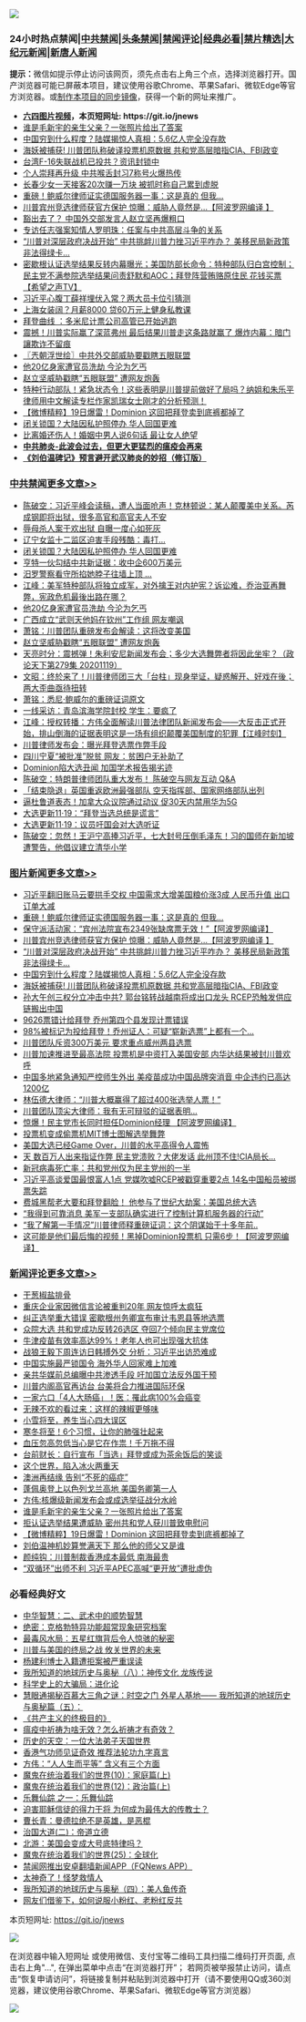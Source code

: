 ![](https://raw.githubusercontent.com/fqnews/bnews/master/64photo/fqnews-qr.jpg)

<div id="tt">
<h3>24小时热点禁闻|<a href="#%E4%B8%AD%E5%85%B1%E7%A6%81%E9%97%BB%E6%9B%B4%E5%A4%9A%E6%96%87%E7%AB%A0">中共禁闻</a>|<a href="#%E5%9B%BE%E7%89%87%E6%96%B0%E9%97%BB%E6%9B%B4%E5%A4%9A%E6%96%87%E7%AB%A0">头条禁闻</a>|<a href="#%E6%96%B0%E9%97%BB%E8%AF%84%E8%AE%BA%E6%9B%B4%E5%A4%9A%E6%96%87%E7%AB%A0">禁闻评论|<a href="#%E5%BF%85%E7%9C%8B%E7%BB%8F%E5%85%B8%E5%A5%BD%E6%96%87">经典必看|<a href="/video.md#%E7%A6%81%E7%89%87%E7%B2%BE%E9%80%89">禁片精选</a>|<a href="https://github.com/fqnews/djy/blob/master/gb/nf1351518.md#1">大纪元新闻</a>|<a href="https://github.com/fqnews/ntdtv/blob/master/gb/prog204.md#1">新唐人新闻</a></h3>
<div><b>提示：</b>微信如提示停止访问该网页，须先点击右上角三个点，选择浏览器打开。国产浏览器可能已屏蔽本项目，建议使用谷歌Chrome、苹果Safari、微软Edge等官方浏览器。或<a href="https://github.com/fqnews/bnews/blob/master/%E5%88%B6%E4%BD%9Cgit%E7%A6%81%E9%97%BB%E9%95%9C%E5%83%8F.md">制作本项目的同步镜像</a>，获得一个新的网址来推广。</div>
<ul>
<li><b><a href="http://d1.bdrive.tk/64.mp4" target="_blank">六四图片视频</a>，本页短网址: https://git.io/jnews</b></li>
<li><a href="/comments/20201120/1434017.md">谁是毛新宇的亲生父亲？一张照片给出了答案</a></li>
<li><a href="/topimagenews/20201120/1433756.md">中国穷到什么程度？陆媒揭惊人真相：5.6亿人完全没存款</a></li>
<li><a href="/topimagenews/20201120/1433744.md">海妖被捕获! 川普团队称破译投票机原数据 共和党高层暗指CIA、FBI政变</a></li>
<li><a href="/taiwannews/20201120/1433843.md">台湾F-16失联战机已投共？资讯封锁中</a></li>
<li><a href="/cnnews/20201120/1433821.md">个人崇拜再升级 中共喉舌封习7称号火爆热传</a></li>
<li><a href="/baitai/20201120/1434095.md">长春少女一天接客20次赚一万块 被抓时称自己累到虚脱</a></li>
<li><a href="/topimagenews/20201120/1434024.md">重磅！鲍威尔律师证实德国服务器一事：这是真的 但我…</a></li>
<li><a href="/topimagenews/20201120/1433938.md">川普宾州竞选律师获官方保护 惊曝：威胁人竟然是...【阿波罗网编译 】</a></li>
<li><a href="/worldnews/usa/20201120/1433870.md">豁出去了？ 中国外交部发言人赵立坚再爆粗口</a></li>
<li><a href="/headline/20201120/1433734.md">专访任志强案知情人罗明珠：任案与中共高层斗争的关系</a></li>
<li><a href="/topimagenews/20201120/1433793.md">“川普对深层政府决战开始” 中共挑衅川普力挫习近平咋办？ 美移民局新政策非法得绿卡...</a></li>
<li><a href="/bannedvideo/20201120/1433847.md">密歇根认证选举结果反转内幕曝光；美国防部长命令：特种部队归白宫控制；民主党不满参院选举结果问责舒默和AOC；拜登阵营贿赂原住民 花钱买票【希望之声TV】</a></li>
<li><a href="/cnnews/20201120/1433968.md">习近平心腹丁薛祥埋伏入常？两大员卡位引猜测</a></li>
<li><a href="/cnnews/20201120/1433836.md">上海女装阔？月薪8000 贷60万元上健身私教课</a></li>
<li><a href="/taiwannews/20201120/1434031.md">拜登曲线 ：多米尼计票公司高管已开始逃跑</a></li>
<li><a href="/cnnews/20201119/1433693.md">震撼！川普实际赢了深蓝弗州 最后结果川普走这条路就赢了 爆炸内幕：暗门讓欺诈不留痕</a></li>
<li><a href="/ssgc/20201120/1433834.md">〖兲朝浮世绘〗中共外交部威胁要戳瞎五眼联盟</a></li>
<li><a href="/cbnews/20201120/1434092.md">他20亿身家遭官员洗劫 今沦为乞丐</a></li>
<li><a href="/cbnews/20201120/1433962.md">赵立坚威胁戳瞎“五眼联盟” 遭网友炮轰</a></li>
<li><a href="/bannedvideo/20201120/1433755.md">特种行动部队！紧急状态令！这些表明是川普提前做好了局吗？纳姐和朱乐平律师用中文解读专栏作家凯瑞女士刚才的分析预测！</a></li>
<li><a href="/comments/20201120/1433989.md">【微博精粹】19日爆雷！Dominion 这回把拜登卖到底裤都掉了</a></li>
<li><a href="/cbnews/20201120/1434156.md">闭关锁国？大陆因私护照停办 华人回国更难</a></li>
<li><a href="/lifebaike/20201120/1433864.md">比离婚还伤人！婚姻中男人说6句话 最让女人绝望</a></li>
<li><b><a href="/comments/20200211/1275071.md" target="_blank">中共肺炎-此波会过去，但更大更猛烈的瘟疫会再来</a></b></li>
<li><b><a href="/comments/20200207/1272816.md" target="_blank">《刘伯温碑记》预言避开武汉肺炎的妙招（修订版）</a></b></li>
</ul>
</div>

<div class="catlist">
<h3><a href="/cbnews/" target="_blank">中共禁闻</a><span><a href="/cbnews/" target="_blank" rel="nofollow">更多文章>></a></span></h3>
<ul>
<li><a href="/cbnews/20201120/1434198.md" target="_blank">陈破空：习近平峰会读稿，遭人当面呛声！克林顿说：某人颠覆美中关系。芮成钢即将出狱，很多高官和高官夫人不安</a></li>
<li><a href="/cbnews/20201120/1434186.md" target="_blank">辱母杀人案于欢出狱 自曝一度心如死灰</a></li>
<li><a href="/cbnews/20201120/1434165.md" target="_blank">辽宁女监十二监区迫害手段残酷：毒打…</a></li>
<li><a href="/cbnews/20201120/1434156.md" target="_blank">闭关锁国？大陆因私护照停办 华人回国更难</a></li>
<li><a href="/cbnews/20201120/1434113.md" target="_blank">亨特一伙勾结中共新证据：收中企600万美元</a></li>
<li><a href="/cbnews/20201120/1434108.md" target="_blank">汨罗警察看守所掐她脖子往墙上顶 …</a></li>
<li><a href="/cbnews/20201120/1434106.md" target="_blank">江峰：美军特种部队将独立成军，对外擒王对内护宪？诉讼难，乔治亚再舞弊，宪政危机最後出路在哪？</a></li>
<li><a href="/cbnews/20201120/1434092.md" target="_blank">他20亿身家遭官员洗劫 今沦为乞丐</a></li>
<li><a href="/cbnews/20201120/1434025.md" target="_blank">广西成立“武则天他妈在钦州”工作组 网友嘲讽</a></li>
<li><a href="/cbnews/20201120/1434009.md" target="_blank">萧铭：川普团队重磅发布会解读：这将改变美国</a></li>
<li><a href="/cbnews/20201120/1433962.md" target="_blank">赵立坚威胁戳瞎“五眼联盟” 遭网友炮轰</a></li>
<li><a href="/cbnews/20201120/1433937.md" target="_blank">天亮时分：震撼弹！朱利安尼新闻发布会；多少大选舞弊者将因此坐牢？（政论天下第279集 20201119）</a></li>
<li><a href="/cbnews/20201120/1433912.md" target="_blank">文昭：终於来了！川普律师团三大「台柱」现身举证，疑惑解开、好戏在後；两大歪曲亟待扭转</a></li>
<li><a href="/cbnews/20201120/1433891.md" target="_blank">萧铭：悉尼·鲍威尔的重磅证词原文</a></li>
<li><a href="/cbnews/20201120/1433854.md" target="_blank">一线采访：青岛滨海学院封校 学生：要疯了</a></li>
<li><a href="/cbnews/20201120/1433844.md" target="_blank">江峰：授权转播：方伟全面解读川普法律团队新闻发布会——大反击正式开始，排山倒海的证据表明这是一场有组织颠覆美国制度的犯罪【江峰时刻】</a></li>
<li><a href="/cbnews/20201120/1433841.md" target="_blank">川普律师发布会：曝光拜登选票作弊手段</a></li>
<li><a href="/cbnews/20201120/1433815.md" target="_blank">四川宁夏“被批准”脱贫 网友：贫困户无补助了</a></li>
<li><a href="/cbnews/20201120/1433803.md" target="_blank">Dominion陷大选丑闻 加国学术报告揭劣迹</a></li>
<li><a href="/cbnews/20201120/1433798.md" target="_blank">陈破空：特朗普律师团队重大发布！ 陈破空与网友互动 Q&amp;A</a></li>
<li><a href="/cbnews/20201120/1433794.md" target="_blank">「结束隐退」英国重返欧洲最强部队 空天指挥部、国家网络部队出列</a></li>
<li><a href="/cbnews/20201120/1433787.md" target="_blank">逼杜鲁道表态！加拿大众议院通过动议 促30天内禁用华为5G</a></li>
<li><a href="/cbnews/20201120/1433777.md" target="_blank">大选更新11·19：“拜登当选总统是谎言”</a></li>
<li><a href="/cbnews/20201119/1433709.md" target="_blank">大选更新11·19：议员吁国会对大选听证</a></li>
<li><a href="/cbnews/20201119/1433615.md" target="_blank">陈破空：忽然！王沪宁高捧习近平，七大封号压倒毛泽东！习的国师在新加坡遭警告，他倡议建立清华小学</a></li>

</ul>
</div>
<div class="catlist">
<h3><a href="/topimagenews/" target="_blank">图片新闻</a><span><a href="/topimagenews/" target="_blank" rel="nofollow">更多文章>></a></span></h3>
<ul>
<li><a href="/topimagenews/20201120/1434185.md" target="_blank">习近平翻旧账马云要拱手交权 中国需求大增美国粮价涨3成 人民币升值 出口订单大减</a></li>
<li><a href="/topimagenews/20201120/1434024.md" target="_blank">重磅！鲍威尔律师证实德国服务器一事：这是真的 但我…</a></li>
<li><a href="/topimagenews/20201120/1433984.md" target="_blank">保守派活动家：“宾州法院宣布2349张缺席票无效！”【阿波罗网编译】</a></li>
<li><a href="/topimagenews/20201120/1433938.md" target="_blank">川普宾州竞选律师获官方保护 惊曝：威胁人竟然是&#8230;【阿波罗网编译 】</a></li>
<li><a href="/topimagenews/20201120/1433793.md" target="_blank">“川普对深层政府决战开始” 中共挑衅川普力挫习近平咋办？ 美移民局新政策非法得绿卡&#8230;</a></li>
<li><a href="/topimagenews/20201120/1433756.md" target="_blank">中国穷到什么程度？陆媒揭惊人真相：5.6亿人完全没存款</a></li>
<li><a href="/topimagenews/20201120/1433744.md" target="_blank">海妖被捕获! 川普团队称破译投票机原数据 共和党高层暗指CIA、FBI政变</a></li>
<li><a href="/topimagenews/20201119/1433575.md" target="_blank">孙大午创三权分立冲击中共? 郭台铭转战越南将成出口龙头 RCEP恐触发供应链搬出中国</a></li>
<li><a href="/topimagenews/20201119/1433403.md" target="_blank">9626票错计给拜登 乔州第四个县发现计票错误</a></li>
<li><a href="/topimagenews/20201119/1433381.md" target="_blank">98%被标记为投给拜登！乔州证人：可疑“崭新选票”上都有一个&#8230;</a></li>
<li><a href="/topimagenews/20201119/1433282.md" target="_blank">川普团队斥资300万美元 要求重点威州两县选票</a></li>
<li><a href="/topimagenews/20201119/1433221.md" target="_blank">川普加速推进至最高法院 投票机是中资打入美国安部 内华达结果被封川普欢呼</a></li>
<li><a href="/topimagenews/20201118/1433020.md" target="_blank">中国多地紧急通知严控师生外出 美疫苗成功中国品牌突消音 中企违约已高达1200亿</a></li>
<li><a href="/topimagenews/20201118/1432954.md" target="_blank">林伍德大律师：“川普大概赢得了超过400张选举人票！”</a></li>
<li><a href="/topimagenews/20201118/1432930.md" target="_blank">川普团队顶尖大律师：我有无可辩驳的证据表明&#8230;</a></li>
<li><a href="/topimagenews/20201118/1432863.md" target="_blank">惊爆！民主党市长同时担任Dominion经理 【阿波罗网编译】</a></li>
<li><a href="/topimagenews/20201118/1432797.md" target="_blank">投票机变成偷票机MIT博士图解选举舞弊</a></li>
<li><a href="/topimagenews/20201118/1432762.md" target="_blank">美国大选已经Game Over，川普的水平高得令人震怖</a></li>
<li><a href="/topimagenews/20201118/1432628.md" target="_blank">天 数百万人出来指证作弊 民主党溃败？大佬发话 此州顶不住!CIA局长&#8230;</a></li>
<li><a href="/topimagenews/20201117/1432499.md" target="_blank">新冠病毒死亡率：共和党州仅为民主党州的一半</a></li>
<li><a href="/topimagenews/20201117/1432446.md" target="_blank">习近平高谈爱国最恨富人1点 党媒吹嘘RCEP被戳穿重要2点 14名中国船员被绑票失踪</a></li>
<li><a href="/topimagenews/20201117/1432369.md" target="_blank">费城黑帮老大要和拜登翻脸！ 他参与了世纪大劫案：美国总统大选</a></li>
<li><a href="/topimagenews/20201117/1432344.md" target="_blank">&#8220;我得到可靠消息 美军一支部队确实进行了控制计算机服务器的行动&#8221;</a></li>
<li><a href="/topimagenews/20201117/1432325.md" target="_blank">“我了解第一手情况”川普律师释重磅证词：这个阴谋始于十多年前..</a></li>
<li><a href="/topimagenews/20201117/1432313.md" target="_blank">这可能是他们最后悔的视频！黑掉Dominion投票机 只需6步！【阿波罗网编译】</a></li>

</ul>
</div>
<div class="catlist">
<h3><a href="/comments/" target="_blank">新闻评论</a><span><a href="/comments/" target="_blank" rel="nofollow">更多文章>></a></span></h3>
<ul>
<li><a href="/comments/20201120/1434245.md" target="_blank">干葱椒盐排骨</a></li>
<li><a href="/comments/20201120/1434216.md" target="_blank">重庆企业家因微信言论被重判20年 网友惊呼太疯狂</a></li>
<li><a href="/comments/20201120/1434215.md" target="_blank">纠正选举重大错误 密歇根州务卿宣布审计韦恩县等地选票</a></li>
<li><a href="/comments/20201120/1434206.md" target="_blank">众院大选 共和党成功反转26选区 夺回7个倾向民主党席位</a></li>
<li><a href="/comments/20201120/1434205.md" target="_blank">牛津疫苗有效率高达99%！老年人也可出现强大抗体</a></li>
<li><a href="/comments/20201120/1434170.md" target="_blank">战狼王毅下周连访日韩搏外交 分析：习近平出访恐难成</a></li>
<li><a href="/comments/20201120/1434158.md" target="_blank">中国实施最严锁国令 海外华人回家难上加难</a></li>
<li><a href="/comments/20201120/1434147.md" target="_blank">亲共华媒前总编曝中共渗透手段 吁加国立法反外国干预</a></li>
<li><a href="/comments/20201120/1434146.md" target="_blank">川普内阁高官再访台 台美将合力推进国际环保</a></li>
<li><a href="/comments/20201120/1434145.md" target="_blank">一家六口「4人大肠癌」！医：罹此病100%会癌变</a></li>
<li><a href="/comments/20201120/1434144.md" target="_blank">无辣不欢的看过来：这样的辣椒更够味</a></li>
<li><a href="/comments/20201120/1434143.md" target="_blank">小雪将至，养生当心四大误区</a></li>
<li><a href="/comments/20201120/1434142.md" target="_blank">寒冬将至！6个习惯，让你的肺强壮起来</a></li>
<li><a href="/comments/20201120/1434141.md" target="_blank">血压忽高忽低当心是它在作祟！千万拖不得</a></li>
<li><a href="/comments/20201120/1434125.md" target="_blank">台前财长：自行宣布「当选」拜登或成为茶余饭后的笑谈</a></li>
<li><a href="/comments/20201120/1434124.md" target="_blank">这个世界，陷入冰火两重天</a></li>
<li><a href="/comments/20201120/1434044.md" target="_blank">澳洲再结缘 告别“不死的癌症”</a></li>
<li><a href="/comments/20201120/1434043.md" target="_blank">蓬佩奥登上以色列戈兰高地 美国务卿第一人</a></li>
<li><a href="/comments/20201120/1434039.md" target="_blank">方伟:核爆级新闻发布会或成选举征战分水岭</a></li>
<li><a href="/comments/20201120/1434017.md" target="_blank">谁是毛新宇的亲生父亲？一张照片给出了答案</a></li>
<li><a href="/comments/20201120/1433995.md" target="_blank">拒认证选举结果遭威胁 密州共和党人获川普致电慰问</a></li>
<li><a href="/comments/20201120/1433989.md" target="_blank">【微博精粹】19日爆雷！Dominion 这回把拜登卖到底裤都掉了</a></li>
<li><a href="/comments/20201120/1433975.md" target="_blank">刘伯温神机妙算誉满天下 那么他的师父又是谁</a></li>
<li><a href="/comments/20201120/1433966.md" target="_blank">颜纯钩：川普制裁香港成本最低 南海最贵</a></li>
<li><a href="/comments/20201120/1433958.md" target="_blank">“双循环”出师不利 习近平APEC高喊“更开放”遭批虚伪</a></li>

</ul>
</div>

<div class="catlist">
<h3>必看经典好文</h3>
<ul>
<li><a href="/comments/20200605/783249.md" target="_blank">中华智慧：二、武术中的顺势智慧</a></li>
<li><a href="/comments/20200705/783265.md" target="_blank">绝密：克格勃特异功能超常现象研究档案</a></li>
<li><a href="/cbnews/20201005/1408304.md" target="_blank">最毒风水局：五星红旗背后令人惊骇的秘密</a></li>
<li><a href="/comments/20200908/1392488.md" target="_blank">川普与美国的终局之战 攸关世界的未来</a></li>
<li><a href="/comments/20201010/1411232.md" target="_blank">杨建利博士入籍遭拒案被严重误读</a></li>
<li><a href="/topimagenews/20180225/905380.md" target="_blank">我所知道的地球历史与奥秘（八）：神传文化 龙族传说</a></li>
<li><a href="/comments/20200605/783246.md" target="_blank">科学史上的大骗局：进化论</a></li>
<li><a href="/cbnews/20170907/819423.md" target="_blank">慧眼通揭秘百慕大三角之谜：时空之门 外星人基地—— 我所知道的地球历史与奥秘篇（五）：</a></li>
<li><a href="/bookwiki/20171120/858084.md" target="_blank">《共产主义的终极目的》</a></li>
<li><a href="/comments/20200502/1322275.md" target="_blank">瘟疫中祈祷为啥无效？怎么祈祷才有奇效？</a></li>
<li><a href="/tculture/20121025/73067.md" target="_blank">历史的天空：一位大法弟子天国世界</a></li>
<li><a href="/comments/20200517/1330064.md" target="_blank">香港气功师见证奇效 推荐法轮功九字真言</a></li>
<li><a href="/comments/20200720/1363377.md" target="_blank">方伟：“人人生而平等” 含义有三个方面</a></li>
<li><a href="/topimagenews/20180529/950153.md" target="_blank">魔鬼在统治着我们的世界(10)：家庭篇(上)</a></li>
<li><a href="/topimagenews/20180601/951286.md" target="_blank">魔鬼在统治着我们的世界(12)：政治篇(上)</a></li>
<li><a href="/tculture/20170710/789533.md" target="_blank">乐舞仙踪 之一：乐舞仙踪</a></li>
<li><a href="/comments/20200622/1346846.md" target="_blank">迫害耶稣信徒的得力干将  为何成为最伟大的传教士？</a></li>
<li><a href="/comments/20180726/727420.md" target="_blank">曹长青：曼德拉绝不是英雄，是恶棍</a></li>
<li><a href="/cbnews/20180308/911611.md" target="_blank">治国大道(二)：帝道立德</a></li>
<li><a href="/comments/20200712/1359488.md" target="_blank">北游：美国会变成大号底特律吗？</a></li>
<li><a href="/comments/20181017/1014654.md" target="_blank">魔鬼在统治着我们的世界(25)：全球化</a></li>
<li><a href="/comments/20200503/1322531.md" target="_blank">禁闻网推出安卓翻墙新闻APP（FQNews APP）</a></li>
<li><a href="/ccpdope/20200907/1392129.md" target="_blank">太神奇了！怪梦救情人</a></li>
<li><a href="/tculture/xiulian/20170729/799172.md" target="_blank">我所知道的地球历史与奥秘（四）：美人鱼传奇</a></li>
<li><a href="/comments/20200712/1359630.md" target="_blank">网友们借鉴下，如何说服小粉红、老粉红反共</a></li>

</ul>
</div>

本页短网址: https://git.io/jnews

![](https://raw.githubusercontent.com/fqnews/bnews/master/64photo/fqnews-qr.jpg)

在浏览器中输入短网址 或使用微信、支付宝等二维码工具扫描二维码打开页面, 点击右上角"...", 在弹出菜单中点击“在浏览器打开”； 若网页被举报禁止访问，请点击“恢复申请访问”，将链接复制并粘贴到浏览器中打开（请不要使用QQ或360浏览器，建议使用谷歌Chrome、苹果Safari、微软Edge等官方浏览器）

![](https://raw.githubusercontent.com/fqnews/bnews/master/64photo/wx.jpg)